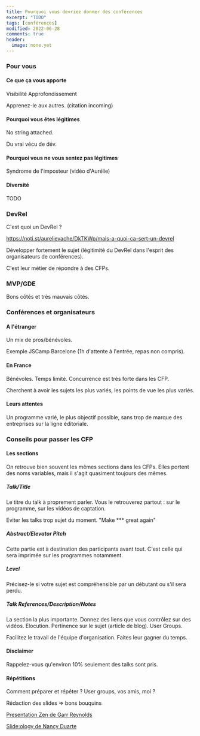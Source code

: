 ```yaml
---
title: Pourquoi vous devriez donner des conférences
excerpt: "TODO"
tags: [conférences]
modified: 2022-06-28
comments: true
header:
  image: none.yet
---
```


### Pour vous

#### Ce que ça vous apporte

Visibilité
Approfondissement

Apprenez-le aux autres. (citation incoming)

#### Pourquoi vous êtes légitimes

No string attached.

Du vrai vécu de dév.

#### Pourquoi vous ne vous sentez pas légitimes

Syndrome de l'imposteur
(vidéo d'Aurélie)

#### Diversité

TODO

### DevRel

C'est quoi un DevRel ?

https://noti.st/aurelievache/DkTKWp/mais-a-quoi-ca-sert-un-devrel

Développer fortement le sujet (légitimité du DevRel dans l'esprit des organisateurs de conférences).

C'est leur métier de répondre à des CFPs.

### MVP/GDE

Bons côtés et très mauvais côtés.

### Conférences et organisateurs

#### A l'étranger

Un mix de pros/bénévoles.

Exemple JSCamp Barcelone (1h d'attente à l'entrée, repas non compris).

#### En France

Bénévoles.
Temps limité.
Concurrence est très forte dans les CFP.

Cherchent à avoir les sujets les plus variés, les points de vue les plus variés.

#### Leurs attentes

Un programme varié, le plus objectif possible, sans trop de marque des entreprises sur la ligne éditoriale.

### Conseils pour passer les CFP

#### Les sections

On retrouve bien souvent les mêmes sections dans les CFPs.
Elles portent des noms variables, mais il s'agit quasiment toujours des mêmes.

##### Talk/Title

Le titre du talk à proprement parler. Vous le retrouverez partout : sur le programme, sur les vidéos de captation.

Eviter les talks trop sujet du moment.
"Make *** great again"

##### Abstract/Elevator Pitch

Cette partie est à destination des participants avant tout.
C'est celle qui sera imprimée sur les programmes notamment.

##### Level

Précisez-le si votre sujet est compréhensible par un débutant ou s'il sera perdu.

##### Talk References/Description/Notes

La section la plus importante.
Donnez des liens que vous contrôlez sur des vidéos.
Elocution.
Pertinence sur le sujet (article de blog).
User Groups.

Facilitez le travail de l'équipe d'organisation.
Faites leur gagner du temps.

#### Disclaimer

Rappelez-vous qu'environ 10% seulement des talks sont pris.

#### Répétitions

Comment préparer et répéter ?
User groups, vos amis, moi ?

Rédaction des slides => bons bouquins

[Presentation Zen de Garr Reynolds](https://www.presentationzen.com/)

[Slide:ology de Nancy Duarte](https://www.duarte.com/books/slideology/)
